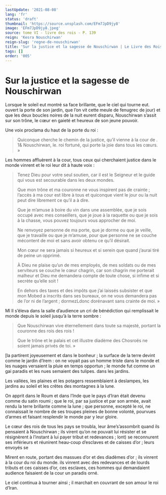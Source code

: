 ```yaml
---
lastUpdate: '2021-08-08'
lang: 'fr'
status: 'draft'
thumbnail: 'https://source.unsplash.com/EFm7JpD9jy8'
image: 'EFm7JpD9jy8.jpeg'
source: tome VI - livre des rois - P. 139
reign: 'Kesra Nouschirwan'
reign-slug: 'regne-de-nouschirwan'
title: 'Sur la justice et la sagesse de Nouschirwan | Le Livre des Rois | Shâhnâmeh'
tags: []
order: '005'
---
```


<!-- LTeX: language=fr -->

# Sur la justice et la sagesse de Nouschirwan

Lorsque le soleil eut montré sa face brillante, que le ciel qui tourne eut. ouvert la porte de son jardin, que l’on vit cette meule de fenugrec de jour) et que les deux boucles noires de la nuit eurent disparu, Nouschirwan s’assit sur son trône, le cœur en gaieté et heureux de son jeune pouvoir.

Une voix proclama du haut de la porte du roi :

> Quiconque cherche le chemin de la justice, qu’il vienne à la cour de .
1&
Nouschirwan, le. roi fortuné, qui porte la joie dans tous les cœurs. »

Les hommes affluèrent à la cour, tous ceux qui cherchaient justice dans le monde vinrent et le roi leur dit à haute voix :

> Tenez Dieu pour votre seul soutien, car il est le Seigneur et le guide qui vous est secourable dans les deux mondes.
>
> Que mon trône et ma couronne ne vous inspirent pas de crainte ; l’accès à ma cour est libre à tous et quiconque vient le jour ou la nuit peut dire librement ce qu’il a à dire.
>
> Que je m’amuse à boire du vin dans une assemblée, que je sois occupé avec mes conseillers, que je joue à la raquette ou que je sois à la chasse, vous pouvez toujours vous approcher de moi.
>
> Ne renvoyez personne de ma porte, que je dorme ou que je veille, que je travaille ou que je m’amuse, pour que personne ne se couche mécontent de moi et sans avoir obtenu ce qu’il désirait.
>
> Mon cœur ne sera jamais si heureux et si serein que quand j’aurai tiré de peine un opprimé.
>
> À Dieu ne plaise qu’un de mes employés, de mes soldats ou de mes serviteurs se couche le cœur chagrin, car son chagrin me porterait malheur et Dieu me demandera compte de toute chose, si infime et si secrète qu’elle soit !
>
> En dehors des taxes et des impôts que j’ai laissés subsister et que mon Mobed a inscrits dans ses bureaux, on ne vous demandera pas de l’or ni de l’argent ; dormezLdonc dorénavant sans crainte de moi. »

Ml Il s’éleva dans la salle d’audience un cri de bénédiction qui remplissait le monde depuis le soleil jusqu’à la terre sombre :

> Que Nouschirwan vive éternellement dans toute sa majesté, portant la couronne des rois des rois !
>
> Que le trône et le palais et cet illustre diadème des Chosroës ne soient jamais privés de toi. »

[la partirent joyeusement et dans le bonheur ; la surface de la terre devint comme le jardin d’lrem : on ne voyait pas un homme triste dans le monde et les nuages versaient la pluie en temps opportun ; le monde fut comme un gai paradis et les nues semaient des tulipes. dans les jardins.

Les vallées, les plaines et les potagers ressemblaient à deslampes, les jardins au soleil et les crêtes des montagnes à la lune.

On apprit dans le Roum et dans l’Inde que le pays d’Iran était devenu comme du satin roumi ; que le roi, par sa justice et par son armée, avait rendu la terre brillante comme la lune ; que personne, excepté le roi, ne connaissait le nombre de ses troupes pleines de bonne volonté, pourvues d’armes et faisant resplendir le monde par y leur gloire.

Le cœur des rois de tous les pays se troubla, leur âme’s’assombrit quand ils pensaient à Nouschirwan ; ils virent qu’on ne pouvait lui résister et se résignèrent à l’instant à lui payer tribut et redevances ; lont) se reconnurent ses inférieurs et réunirent heau-coup d’esclaves et de caisses d’or ; leurs envoyés se

Mirent en route, portant des massues d’or et des diadèmes d’or ; ils vinrent à la cour du roi du monde. ils vinrent avec des redevances et de lourds tributs et ces caisses d’or, ces esclaves, ces hommes qui demandaient audience faisaient de la cour un paradis orné.

Le ciel continua à tourner ainsi ; il marchait en couvrant de son amour le roi d’Iran.
